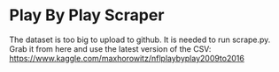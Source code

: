 # Play By Play Scraper
The dataset is too big to upload to github. It is needed to run scrape.py. Grab it from here and use the latest version of the CSV:
https://www.kaggle.com/maxhorowitz/nflplaybyplay2009to2016
